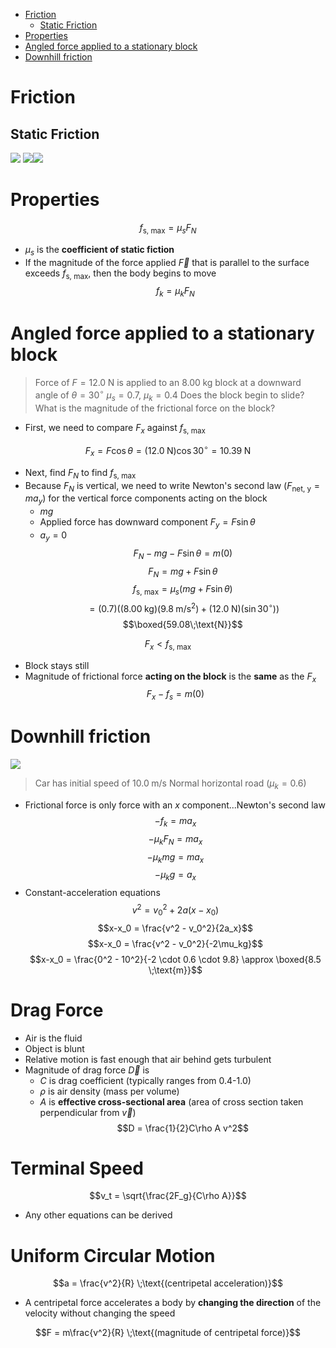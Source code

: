 - [Friction](#Friction)
	- [Static Friction](#Static%20Friction)
- [Properties](#Properties)
- [Angled force applied to a stationary block](#Angled%20force%20applied%20to%20a%20stationary%20block)
- [Downhill friction](#Downhill%20friction)


# Friction
## Static Friction
![](Pasted%20image%2020230706170424.png)
![](Pasted%20image%2020230706170441.png)![](Pasted%20image%2020230706174833.png)


# Properties
$$f_{\text{s, max}} = \mu_s F_N$$
- $\mu_s$ is the **coefficient of static fiction**
- If the magnitude of the force applied $\vec{F}$ that is parallel to the surface exceeds $f_{\text{s, max}}$, then the body begins to move
$$f_k = \mu_k F_N$$
# Angled force applied to a stationary block
> Force of $F = 12.0\;\text{N}$ is applied to an $8.00\;\text{kg}$ block at a downward angle of $\theta = 30^{\circ}$
> $\mu_s = 0.7$, $\mu_k = 0.4$
> Does the block begin to slide?
> What is the magnitude of the frictional force on the block?

- First, we need to compare $F_x$ against $f_{\text{s, max}}$

$$F_x = F \cos \theta = (12.0\;\text{N}) \cos 30^{\circ}  = 10.39\;\text{N}$$
- Next, find $F_N$ to find $f_{\text{s, max}}$
- Because $F_N$ is vertical, we need to write Newton's second law ($F_{\text{net, y}} = ma_y$) for the vertical force components acting on the block
	- $mg$
	- Applied force has downward component $F_y = F \sin \theta$
	- $a_y = 0$
$$F_N - mg - F \sin \theta = m(0)$$
$$F_N = mg + F \sin \theta$$
$$f_{\text{s, max}} = \mu_s (mg + F \sin \theta)$$$$= (0.7)((8.00\;\text{kg})(9.8\;\text{m/s}^2) + (12.0\;\text{N})(\sin 30^{\circ}))$$
$$\boxed{59.08\;\text{N}}$$

$$F_x < f_{\text{s, max}}$$
- Block stays still
- Magnitude of frictional force **acting on the block** is the **same** as the $F_x$
$$F_x - f_s = m(0)$$

# Downhill friction
![](Pasted%20image%2020230708101827.png)
> Car has initial speed of $10.0\;\text{m/s}$
> Normal horizontal road ($\mu_k = 0.6$)

- Frictional force is only force with an $x$ component...Newton's second law
$$-f_k = ma_x$$$$-\mu_k F_N = ma_x$$
$$-\mu_k mg = ma_x$$
$$-\mu_k g = a_x$$
- Constant-acceleration equations
$$v^2 = v_0^2 + 2a(x-x_0)$$
$$x-x_0 = \frac{v^2 - v_0^2}{2a_x}$$
$$x-x_0 = \frac{v^2 - v_0^2}{-2\mu_kg}$$
$$x-x_0 = \frac{0^2 - 10^2}{-2 \cdot 0.6 \cdot 9.8} \approx \boxed{8.5 \;\text{m}}$$



# Drag Force
- Air is the fluid
- Object is blunt
- Relative motion is fast enough that air behind gets turbulent
- Magnitude of drag force $\vec{D}$ is
	- $C$ is drag coefficient (typically ranges from 0.4-1.0)
	- $\rho$ is air density (mass per volume)
	- $A$ is **effective cross-sectional area** (area of cross section taken perpendicular from $\vec{v}$)
$$D = \frac{1}{2}C\rho A v^2$$


# Terminal Speed
$$v_t = \sqrt{\frac{2F_g}{C\rho A}}$$
- Any other equations can be derived

# Uniform Circular Motion
$$a = \frac{v^2}{R} \;\text{(centripetal acceleration)}$$
- A centripetal force accelerates a body by **changing the direction** of the velocity without changing the speed

$$F = m\frac{v^2}{R} \;\text{(magnitude of centripetal force)}$$
